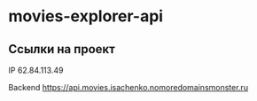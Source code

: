 # movies-explorer-api

## Ссылки на проект

IP 62.84.113.49

Backend https://api.movies.isachenko.nomoredomainsmonster.ru
